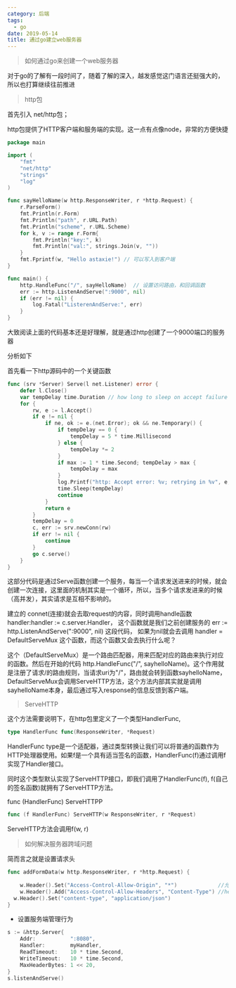 ```yaml
---
category: 后端
tags:
  - go
date: 2019-05-14
title: 通过go建立web服务器
---
```


> 如何通过go来创建一个web服务器

对于go的了解有一段时间了，随着了解的深入，越发感觉这门语言还挺强大的，所以也打算继续往前推进

> http包

首先引入 net/http包；

http包提供了HTTP客户端和服务端的实现。这一点有点像node，非常的方便快捷


```go
package main

import (
	"fmt"
	"net/http"
	"strings"
	"log"
)

func sayHelloName(w http.ResponseWriter, r *http.Request) {
	r.ParseForm()
	fmt.Println(r.Form)
	fmt.Println("path", r.URL.Path)
	fmt.Println("scheme", r.URL.Scheme)
	for k, v := range r.Form{
		fmt.Println("key:", k)
		fmt.Println("val:", strings.Join(v, ""))
	}
	fmt.Fprintf(w, "Hello astaxie!") // 可以写入到客户端
}

func main() {
	http.HandleFunc("/", sayHelloName)  // 设置访问路由，和回调函数
	err := http.ListenAndServe(":9000", nil) 
	if (err != nil) {
		log.Fatal("ListerenAndServe:", err)
	}
}
```

大致阅读上面的代码基本还是好理解，就是通过http创建了一个9000端口的服务器

分析如下

首先看一下http源码中的一个关键函数
```go
func (srv *Server) Serve(l net.Listener) error {
    defer l.Close()
    var tempDelay time.Duration // how long to sleep on accept failure
    for {
        rw, e := l.Accept()
        if e != nil {
            if ne, ok := e.(net.Error); ok && ne.Temporary() {
                if tempDelay == 0 {
                    tempDelay = 5 * time.Millisecond
                } else {
                    tempDelay *= 2
                }
                if max := 1 * time.Second; tempDelay > max {
                    tempDelay = max
                }
                log.Printf("http: Accept error: %v; retrying in %v", e, tempDelay)
                time.Sleep(tempDelay)
                continue
            }
            return e
        }
        tempDelay = 0
        c, err := srv.newConn(rw)
        if err != nil {
            continue
        }
        go c.serve()
    }
}
```

这部分代码是通过Serve函数创建一个服务，每当一个请求发送进来的时候，就会创建一次连接，这里面的机制其实是一个循环，所以，当多个请求发进来的时候（高并发），其实请求是互相不影响的。

建立的 connet(连接)就会去取request的内容，同时调用handle函数 handler:handler := c.server.Handler， 这个函数就是我们之前创建服务的 	err := http.ListenAndServe(":9000", nil)  这段代码， 如果为nil就会去调用 handler = DefaultServeMux 这个函数，而这个函数又会去执行什么呢？

这个（DefaultServeMux）是一个路由匹配器，用来匹配对应的路由来执行对应的函数。然后在开始的代码 http.HandleFunc("/", sayhelloName)。这个作用就是注册了请求/的路由规则，当请求uri为"/"，路由就会转到函数sayhelloName，DefaultServeMux会调用ServeHTTP方法，这个方法内部其实就是调用sayhelloName本身，最后通过写入response的信息反馈到客户端。

> ServeHTTP

这个方法需要说明下，在http包里定义了一个类型HandlerFunc, 

```go
type HandlerFunc func(ResponseWriter, *Request)
```

HandlerFunc type是一个适配器，通过类型转换让我们可以将普通的函数作为HTTP处理器使用。如果f是一个具有适当签名的函数，HandlerFunc(f)通过调用f实现了Handler接口。

同时这个类型默认实现了ServeHTTP接口，即我们调用了HandlerFunc(f), f(自己的签名函数)就拥有了ServeHTTP方法。

func (HandlerFunc) ServeHTTPP
```go
func (f HandlerFunc) ServeHTTP(w ResponseWriter, r *Request)
```
ServeHTTP方法会调用f(w, r)


> 如何解决服务器跨域问题

简而言之就是设置请求头
```go
func addFormData(w http.ResponseWriter, r *http.Request) {
	
	w.Header().Set("Access-Control-Allow-Origin", "*")             //允许访问所有域
	w.Header().Add("Access-Control-Allow-Headers", "Content-Type") //header的类型
  w.Header().Set("content-type", "application/json")  
}
```

* 设置服务端管理行为

```go
s := &http.Server{
	Addr:           ":8080",
	Handler:        myHandler,
	ReadTimeout:    10 * time.Second,
	WriteTimeout:   10 * time.Second,
	MaxHeaderBytes: 1 << 20,
}
s.listenAndServe()
```